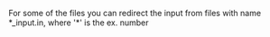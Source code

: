 For some of the files you can redirect the input from files with name \*_input.in, where '*' is the ex. number
